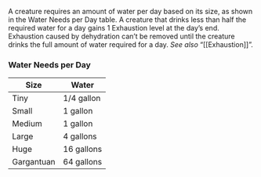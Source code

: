 A creature requires an amount of water per day based on its size, as shown in the Water Needs per Day table. A creature that drinks less than half the required water for a day gains 1 Exhaustion level at the day’s end. Exhaustion caused by dehydration can’t be removed until the creature drinks the full amount of water required for a day. _See also_ “[[Exhaustion]]”.

### Water Needs per Day
|Size|Water|
|---|---|
|Tiny|1/4 gallon|
|Small|1 gallon|
|Medium|1 gallon|
|Large|4 gallons|
|Huge|16 gallons|
|Gargantuan|64 gallons|